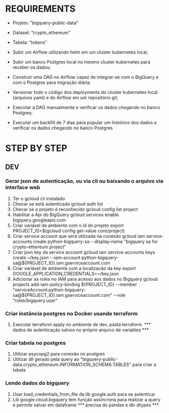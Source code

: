 # REQUIREMENTS
- Projeto: “bigquery-public-data”
- Dataset: “crypto_ethereum”
- Tabela: “tokens”

- Subir um Airflow utilizando helm em um cluster kubernetes local;
- Subir um banco Postgres local no mesmo cluster kubernetes para receber os dados;
- Construir uma DAG no Airflow capaz de integrar-se com o BigQuery e com o
Postgres para migração diária;
- Versionar todo o código dos deployments do cluster kubernetes local (arquivos yaml) e
do Airflow em um repositório git;
- Executar a DAG manualmente e verificar os dados chegando no banco Postgres;
- Executar um backfill de 7 dias para popular um histórico dos dados e verificar os dados
chegando no banco Postgres

# STEP BY STEP
## DEV
### Gerar json de autenticação, ou via cli ou baixando o arquivo via interface web
1. Ter o gcloud cli instalado
1. Checar se está autenticado 
    gcloud auth list
1. Checar se o projeto é reconhecido
    gcloud config list project
1. Habilitar a Api do BigQuery
    gcloud services enable bigquery.googleapis.com
1. Criar variável de ambiente com o id do projeto 
    export PROJECT_ID=$(gcloud config get-value core/project)
1. Criar service account que será utilizada na conexão
    gcloud iam service-accounts create python-bigquery-sa --display-name "bigquery sa for crypto-ethereum project"
1. Criar json key da service account
    gcloud iam service-accounts keys create ~/key.json --iam-account python-bigquery-sa@${PROJECT_ID}.iam.gserviceaccount.com
1. Criar variável de ambiente com a localizacão da key
    export GOOGLE_APPLICATION_CREDENTIALS=~/key.json
1. Adicionar as roles no IAM para acesso aos dados no Bigquery
    gcloud projects add-iam-policy-binding ${PROJECT_ID} --member "serviceAccount:python-bigquery-sa@${PROJECT_ID}.iam.gserviceaccount.com" --role "roles/bigquery.user"

### Criar instância postgres no Docker usando terraform
1. Executar terraform apply no ambiente de dev, pasta terraform. *** dados de autenticação salvos no próprio arquivo de variables ***

### Criar tabela no postgres
1. Utilizar psycopg2 para conexão no postgres 
1. Utilizar dll gerado pela query ao "bigquery-public-data.crypto_ethereum.INFORMATION_SCHEMA.TABLES" para criar a tabela

### Lendo dados do bigquery
1. Usar load_credentials_from_file da lib google.auth para se autenticar
1. Lib google.cloud.bigquery tem função assíncrona para realizar a query e permite salvar em dataframe *** precisa do pandas e db-dtypes ***